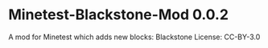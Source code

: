 # Minetest-Blackstone-Mod 0.0.2
A mod for Minetest which adds new blocks: Blackstone                    License: CC-BY-3.0
